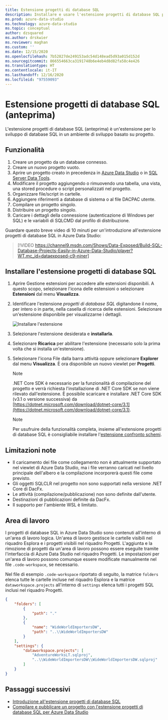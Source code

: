 ```yaml
---
title: Estensione progetti di database SQL
description: Installare e usare l'estensione progetti di database SQL per Azure Data Studio.
ms.prod: azure-data-studio
ms.technology: azure-data-studio
ms.topic: conceptual
author: dzsquared
ms.author: drskwier
ms.reviewer: maghan
ms.custom: ''
ms.date: 12/15/2020
ms.openlocfilehash: 7b52827de249153adc54d148ead5d93a015d152d
ms.sourcegitcommit: 866554663ca3191748b6e4eb4d8d82fa58c4e426
ms.translationtype: HT
ms.contentlocale: it-IT
ms.lasthandoff: 12/16/2020
ms.locfileid: "97559093"
---
```

# <a name="sql-database-projects-extension-preview"></a>Estensione progetti di database SQL (anteprima)

L'estensione progetti di database SQL (anteprima) è un'estensione per lo sviluppo di database SQL in un ambiente di sviluppo basato su progetto. 


## <a name="features"></a>Funzionalità

1. Creare un progetto da un database connesso.
2. Creare un nuovo progetto vuoto.
3. Aprire un progetto creato in precedenza in [Azure Data Studio](sql-database-project-extension-getting-started.md) o in [SQL Server Data Tools](../../ssdt/sql-server-data-tools.md).
4. Modificare il progetto aggiungendo o rimuovendo una tabella, una vista, una stored procedure o script personalizzati nel progetto.
5. Organizzare file/script in cartelle.
6. Aggiungere riferimenti a database di sistema o al file DACPAC utente.
7. Compilare un progetto singolo.
8. Distribuire un progetto singolo.
9. Caricare i dettagli della connessione (autenticazione di Windows per SQL) e le variabili di SQLCMD dal profilo di distribuzione.

Guardare questo breve video di 10 minuti per un'introduzione all'estensione progetti di database SQL in Azure Data Studio:

> [!VIDEO https://channel9.msdn.com/Shows/Data-Exposed/Build-SQL-Database-Projects-Easily-in-Azure-Data-Studio/player?WT.mc_id=dataexposed-c9-niner]

## <a name="install-the-sql-database-projects-extension"></a>Installare l'estensione progetti di database SQL

1. Aprire Gestione estensioni per accedere alle estensioni disponibili.  A questo scopo, selezionare l'icona delle estensioni o selezionare **Estensioni** dal menu **Visualizza**.
2. Identificare l'estensione *progetti di database SQL* digitandone il nome, per intero o in parte, nella casella di ricerca delle estensioni. Selezionare un'estensione disponibile per visualizzarne i dettagli.

   ![Installare l'estensione](media/sql-database-projects-extension/install-database-projects.png)

3. Selezionare l'estensione desiderata e **installarla**.
4. Selezionare **Ricarica** per abilitare l'estensione (necessario solo la prima volta che si installa un'estensione).
5. Selezionare l'icona File dalla barra attività oppure selezionare **Explorer** dal menu **Visualizza**. È ora disponibile un nuovo viewlet per **Progetti**.

   > [!NOTE]
   > .NET Core SDK è necessario per la funzionalità di compilazione del progetto e verrà richiesta l'installazione di .NET Core SDK se non viene rilevato dall'estensione.  È possibile scaricare e installare .NET Core SDK (v3.1 o versione successiva) da [https://dotnet.microsoft.com/download/dotnet-core/3.1](https://dotnet.microsoft.com/download/dotnet-core/3.1).

   > [!NOTE]
   > Per usufruire della funzionalità completa, insieme all'estensione progetti di database SQL è consigliabile installare l'[estensione confronto schemi](schema-compare-extension.md).

## <a name="known-limitations"></a>Limitazioni note

- Il caricamento dei file come collegamento non è attualmente supportato nel viewlet di Azure Data Studio, ma i file verranno caricati nel livello principale dell'albero e la compilazione incorporerà questi file come previsto.
- Gli oggetti SQLCLR nel progetto non sono supportati nella versione .NET Core di DacFx.
- Le attività (compilazione/pubblicazione) non sono definite dall'utente.
- Destinazioni di pubblicazioni definite da DacFx.
- Il supporto per l'ambiente WSL è limitato.

## <a name="workspace"></a>Area di lavoro
I progetti di database SQL in Azure Data Studio sono contenuti all'interno di un'area di lavoro logica.  Un'area di lavoro gestisce le cartelle visibili nel riquadro Esplora e i progetti visibili nel riquadro Progetti. L'aggiunta e la rimozione di progetti da un'area di lavoro possono essere eseguite tramite l'interfaccia di Azure Data Studio nel riquadro Progetti. Le impostazioni per un'area di lavoro possono comunque essere modificate manualmente nel file `.code-workspace`, se necessario.

Nel file di esempio `.code-workspace` riportato di seguito, la matrice `folders` elenca tutte le cartelle incluse nel riquadro Esplora e la matrice `dataworkspace.projects` all'interno di `settings` elenca tutti i progetti SQL inclusi nel riquadro Progetti.

```json
{
    "folders": [
        {
            "path": "."
        },
        {
            "name": "WideWorldImportersDW",
            "path": "..\\WideWorldImportersDW"
        }
    ],
    "settings": {
        "dataworkspace.projects": [
            "AdventureWorksLT.sqlproj",
            "..\\WideWorldImportersDW\\WideWorldImportersDW.sqlproj"
        ]
    }
}
```

## <a name="next-steps"></a>Passaggi successivi

- [Introduzione all'estensione progetti di database SQL](sql-database-project-extension-getting-started.md)
- [Compilare e pubblicare un progetto con l'estensione progetti di database SQL per Azure Data Studio](sql-database-project-extension-build.md)
